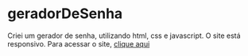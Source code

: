 # geradorDeSenha
 Criei um gerador de senha, utilizando html, css e javascript. O site está responsivo. 
Para acessar o site, <a href="">clique aqui</a>
